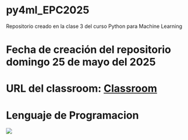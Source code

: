 # py4ml_EPC2025
Repositorio creado en la clase 3 del curso Python para Machine Learning

# Fecha de creación del repositorio domingo 25 de mayo del 2025

# URL del classroom: [Classroom](https://classroom.google.com/c/NzgzOTI5MjcyNTE1)

# Lenguaje de Programacion
![](https://1000logos.net/wp-content/uploads/2020/08/Python-Logo.jpg)
